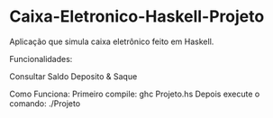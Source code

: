 # Caixa-Eletronico-Haskell-Projeto
Aplicação que simula caixa eletrônico feito em Haskell.

Funcionalidades:

Consultar Saldo
Deposito & Saque

Como Funciona:
Primeiro compile: ghc Projeto.hs
Depois execute o comando: ./Projeto
